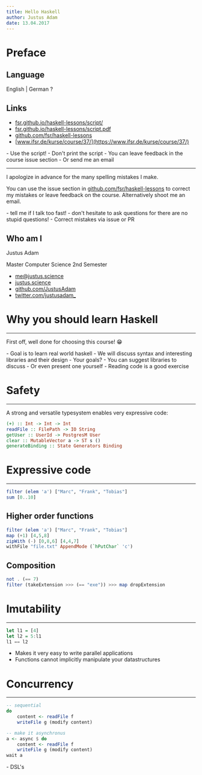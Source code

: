 ```yaml
---
title: Hello Haskell
author: Justus Adam
date: 13.04.2017
---
```


# Preface

## Language

English | German ?

## Links

- [fsr.github.io/haskell-lessons/script/](http://fsr.github.io/haskell-lessons/script/)
- [fsr.github.io/haskell-lessons/script.pdf](http://fsr.github.io/haskell-lessons/script.pdf)
- [github.com/fsr/haskell-lessons](https://github.com/fsr/haskell-lessons)
- [www.ifsr.de/kurse/course/37/](https://www.ifsr.de/kurse/course/37/)

<aside class="notes">
- Use the script!
- Don't print the script
- You can leave feedback in the course issue section
- Or send me an email
</aside>

---

I apologize in advance for the many spelling mistakes I make.

You can use the issue section in [github.com/fsr/haskell-lessons](https://github.com/fsr/haskell-lessons) to correct my mistakes or leave feedback on the course.
Alternatively shoot me an email.

<aside class="notes">
- tell me if I talk too fast!
- don't hesitate to ask questions for there are no stupid questions!
- Correct mistakes via issue or PR
</aside>

## Who am I

Justus Adam

Master Computer Science 2nd Semester

- [me@justus.science](mailto:me@justus.science)
- [justus.science](http://justus.science)
- [github.com/JustusAdam](https://github.com/JustusAdam)
- [twitter.com/justusadam_](https://twitter.com/justusadam_)

# Why you should learn Haskell

---

First off, well done for choosing this course! 😁

<aside class="notes">
- Goal is to learn real world haskell
- We will discuss syntax and interesting libraries and their design
- Your goals?
- You can suggest libraries to discuss
- Or even present one yourself
- Reading code is a good exercise
</aside>

# Safety

---

A strong and versatile typesystem enables very expressive code:

```haskell
(+) :: Int -> Int -> Int
readFile :: FilePath -> IO String
getUser :: UserId -> PostgresM User
clear :: MutableVector a -> ST s ()
generateBinding :: State Generators Binding
```

# Expressive code

---

```haskell
filter (elem 'a') ["Marc", "Frank", "Tobias"]
sum [0..10]
```

## Higher order functions

```haskell
filter (elem 'a') ["Marc", "Frank", "Tobias"]
map (+1) [4,5,8]
zipWith (-) [0,8,6] [4,4,7]
withFile "file.txt" AppendMode (`hPutChar` 'c')
```

## Composition

```haskell
not . (== 7)
filter (takeExtension >>> (== "exe")) >>> map dropExtension
```

# Imutability

---

```haskell
let l1 = [4]
let l2 = 5:l1
l1 == l2
```


- Makes it very easy to write parallel applications
- Functions cannot implicitly manipulate your datastructures

# Concurrency

---

```haskell
-- sequential
do
    content <- readFile f
    writeFile g (modify content)

-- make it asynchronus
a <- async $ do
    content <- readFile f
    writeFile g (modify content)
wait a
```

<aside class="notes">
- DSL's
</aside>


